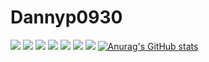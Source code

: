 # Dannyp0930
<img src="https://img.shields.io/badge/python-3776AB?style=flat-square&logo=python&logoColor=white"/></a> <img src="https://img.shields.io/badge/PyCharm-000000?style=flat-square&logo=PyCharm&logoColor=white"/></a> <img src="https://img.shields.io/badge/Visual Studio Code-007ACC?style=flat-square&logo=Visual Studio Code&logoColor=white"/></a> <img src="https://img.shields.io/badge/Django-092E20?style=flat-square&logo=Django&logoColor=white"/></a> <img src="https://img.shields.io/badge/HTML5-E34F26?style=flat-square&logo=html5&logoColor=white"/></a> <img src="https://img.shields.io/badge/CSS3-1572B6?style=flat-square&logo=CSS3&logoColor=white"/></a> <img src="https://img.shields.io/badge/Bootstrap-7952B3?style=flat-square&logo=Bootstrap&logoColor=white"/></a>
[![Anurag's GitHub stats](https://github-readme-stats.vercel.app/api?username=dannyp0930&show_icons=true&theme=cobalt)](https://github.com/anuraghazra/github-readme-stats)
